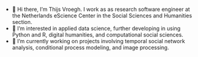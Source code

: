 - 👋 Hi there, I’m Thijs Vroegh. I work as as research software engineer at the Netherlands eScience Center in the Social Sciences and Humanities section.
- 👀 I’m interested in applied data science, further developing in using Python and R, digital humanities, and computational social sciences.
- 🌱 I’m currently working on projects involving temporal social network analysis, conditional process modeling, and image processing.

<!---
ThijsVroegh/ThijsVroegh is a ✨ special ✨ repository because its `README.md` (this file) appears on your GitHub profile.
You can click the Preview link to take a look at your changes.
--->
